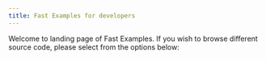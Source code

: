 ```yaml
---
title: Fast Examples for developers
---
```

Welcome to landing page of Fast Examples. If you wish to browse different source code, please select from the options below:


